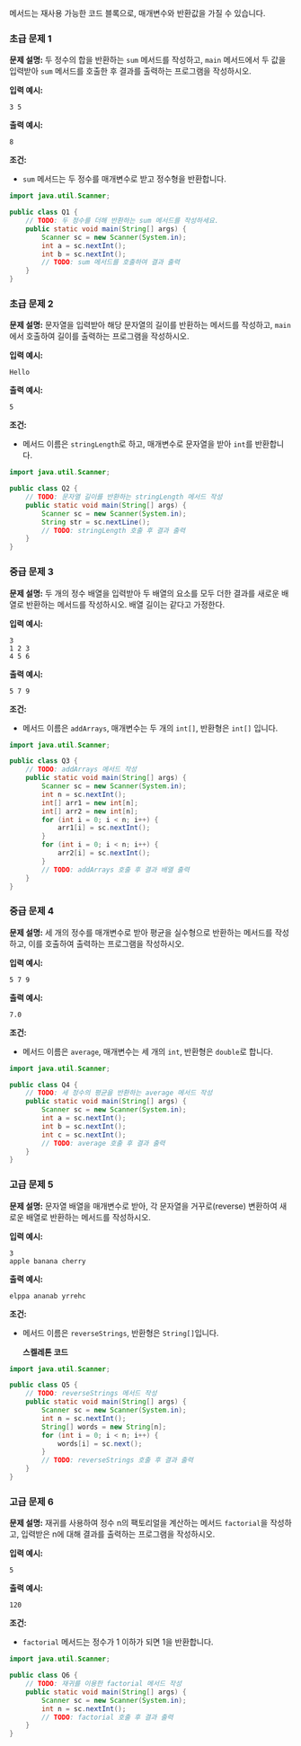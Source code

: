 메서드는 재사용 가능한 코드 블록으로, 매개변수와 반환값을 가질 수 있습니다.

### 초급 문제 1

**문제 설명:** 두 정수의 합을 반환하는 `sum` 메서드를 작성하고, `main` 메서드에서 두 값을 입력받아 `sum` 메서드를 호출한 후 결과를 출력하는 프로그램을 작성하시오.

**입력 예시:**

```
3 5
```

**출력 예시:**

```
8
```

**조건:**

- `sum` 메서드는 두 정수를 매개변수로 받고 정수형을 반환합니다.

```java
import java.util.Scanner;

public class Q1 {
    // TODO: 두 정수를 더해 반환하는 sum 메서드를 작성하세요.
    public static void main(String[] args) {
        Scanner sc = new Scanner(System.in);
        int a = sc.nextInt();
        int b = sc.nextInt();
        // TODO: sum 메서드를 호출하여 결과 출력
    }
}
```

### 초급 문제 2

**문제 설명:** 문자열을 입력받아 해당 문자열의 길이를 반환하는 메서드를 작성하고, `main`에서 호출하여 길이를 출력하는 프로그램을 작성하시오.

**입력 예시:**

```
Hello
```

**출력 예시:**

```
5
```

**조건:**

- 메서드 이름은 `stringLength`로 하고, 매개변수로 문자열을 받아 `int`를 반환합니다.

```java
import java.util.Scanner;

public class Q2 {
    // TODO: 문자열 길이를 반환하는 stringLength 메서드 작성
    public static void main(String[] args) {
        Scanner sc = new Scanner(System.in);
        String str = sc.nextLine();
        // TODO: stringLength 호출 후 결과 출력
    }
}
```

### 중급 문제 3

**문제 설명:** 두 개의 정수 배열을 입력받아 두 배열의 요소를 모두 더한 결과를 새로운 배열로 반환하는 메서드를 작성하시오. 배열 길이는 같다고 가정한다.

**입력 예시:**

```
3
1 2 3
4 5 6
```

**출력 예시:**

```
5 7 9
```

**조건:**

- 메서드 이름은 `addArrays`, 매개변수는 두 개의 `int[]`, 반환형은 `int[]` 입니다.

```java
import java.util.Scanner;

public class Q3 {
    // TODO: addArrays 메서드 작성
    public static void main(String[] args) {
        Scanner sc = new Scanner(System.in);
        int n = sc.nextInt();
        int[] arr1 = new int[n];
        int[] arr2 = new int[n];
        for (int i = 0; i < n; i++) {
            arr1[i] = sc.nextInt();
        }
        for (int i = 0; i < n; i++) {
            arr2[i] = sc.nextInt();
        }
        // TODO: addArrays 호출 후 결과 배열 출력
    }
}
```

### 중급 문제 4

**문제 설명:** 세 개의 정수를 매개변수로 받아 평균을 실수형으로 반환하는 메서드를 작성하고, 이를 호출하여 출력하는 프로그램을 작성하시오.

**입력 예시:**

```
5 7 9
```

**출력 예시:**

```
7.0
```

**조건:**

- 메서드 이름은 `average`, 매개변수는 세 개의 `int`, 반환형은 `double`로 합니다.

```java
import java.util.Scanner;

public class Q4 {
    // TODO: 세 정수의 평균을 반환하는 average 메서드 작성
    public static void main(String[] args) {
        Scanner sc = new Scanner(System.in);
        int a = sc.nextInt();
        int b = sc.nextInt();
        int c = sc.nextInt();
        // TODO: average 호출 후 결과 출력
    }
}
```

### 고급 문제 5

**문제 설명:** 문자열 배열을 매개변수로 받아, 각 문자열을 거꾸로(reverse) 변환하여 새로운 배열로 반환하는 메서드를 작성하시오.

**입력 예시:**

```
3
apple banana cherry
```

**출력 예시:**

```
elppa ananab yrrehc
```

**조건:**

- 메서드 이름은 `reverseStrings`, 반환형은 `String[]`입니다.

  **스켈레톤 코드**


```java
import java.util.Scanner;

public class Q5 {
    // TODO: reverseStrings 메서드 작성
    public static void main(String[] args) {
        Scanner sc = new Scanner(System.in);
        int n = sc.nextInt();
        String[] words = new String[n];
        for (int i = 0; i < n; i++) {
            words[i] = sc.next();
        }
        // TODO: reverseStrings 호출 후 결과 출력
    }
}
```

### 고급 문제 6

**문제 설명:** 재귀를 사용하여 정수 n의 팩토리얼을 계산하는 메서드 `factorial`을 작성하고, 입력받은 n에 대해 결과를 출력하는 프로그램을 작성하시오.

**입력 예시:**

```
5
```

**출력 예시:**

```
120
```

**조건:**

- `factorial` 메서드는 정수가 1 이하가 되면 1을 반환합니다.

```java
import java.util.Scanner;

public class Q6 {
    // TODO: 재귀를 이용한 factorial 메서드 작성
    public static void main(String[] args) {
        Scanner sc = new Scanner(System.in);
        int n = sc.nextInt();
        // TODO: factorial 호출 후 결과 출력
    }
}
```